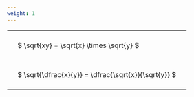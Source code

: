 ```yaml
---
weight: 1
---
```


<style type="text/css">
#T_7cd19 th.col_heading {
  text-align: left;
  font-size: 1em;
}
#T_7cd19 td {
  text-align: left;
  font-size: 1em;
  padding: 1.5em;
}
</style>
<table id="T_7cd19">
  <thead>
  </thead>
  <tbody>
    <tr>
      <td id="T_7cd19_row0_col0" class="data row0 col0" >$ \sqrt{xy} = \sqrt{x} \times \sqrt{y} $</td>
    </tr>
    <tr>
      <td id="T_7cd19_row1_col0" class="data row1 col0" >$ \sqrt{\dfrac{x}{y}} = \dfrac{\sqrt{x}}{\sqrt{y}} $</td>
    </tr>
  </tbody>
</table>
